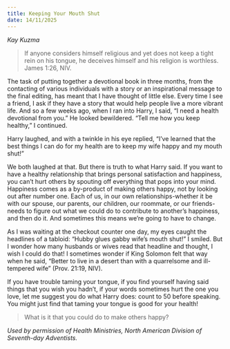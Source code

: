 ```yaml
---
title: Keeping Your Mouth Shut
date: 14/11/2025
---
```


_Kay Kuzma_

> <p></p>
> If anyone considers himself religious and yet does not keep a tight rein on his tongue, he deceives himself and his religion is worthless. James 1:26, NIV.

The task of putting together a devotional book in three months, from the contacting of various individuals with a story or an inspirational message to the final editing, has meant that I have thought of little else. Every time I see a friend, I ask if they have a story that would help people live a more vibrant life. And so a few weeks ago, when I ran into Harry, I said, “I need a health devotional from you.” He looked bewildered. “Tell me how you keep healthy,” I continued.

Harry laughed, and with a twinkle in his eye replied, “I’ve learned that the best things I can do for my health are to keep my wife happy and my mouth shut!”

We both laughed at that. But there is truth to what Harry said. If you want to have a healthy relationship that brings personal satisfaction and happiness, you can’t hurt others by spouting off everything that pops into your mind. Happiness comes as a by-product of making others happy, not by looking out after number one. Each of us, in our own relationships-whether it be with our spouse, our parents, our children, our roommate, or our friends-needs to figure out what we could do to contribute to another’s happiness, and then do it. And sometimes this means we’re going to have to change.

As I was waiting at the checkout counter one day, my eyes caught the headlines of a tabloid: “Hubby glues gabby wife’s mouth shut!” I smiled. But I wonder how many husbands or wives read that headline and thought, I wish I could do that! I sometimes wonder if King Solomon felt that way when he said, “Better to live in a desert than with a quarrelsome and ill-tempered wife” (Prov. 21:19, NIV).

If you have trouble taming your tongue, if you find yourself having said things that you wish you hadn’t, if your words sometimes hurt the one you love, let me suggest you do what Harry does: count to 50 before speaking. You might just find that taming your tongue is good for your health!

> <callout></callout>
> What is it that you could do to make others happy?

_Used by permission of Health Ministries, North American Division of Seventh-day Adventists._
